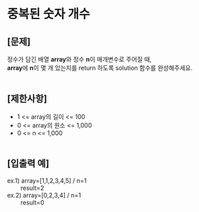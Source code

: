 # 중복된 숫자 개수
## **[문제]**
정수가 담긴 배열 **array**와 정수 **n**이 매개변수로 주어질 때,<br>
**array**에 **n**이 몇 개 있는지를 return 하도록 solution 함수를 완성해주세요.<br>
<br>

## **[제한사항]**
* 1 <= array의 길이 <= 100
* 0 <= array의 원소 <= 1,000
* 0 <= n <= 1,000
<br><br>

## **[입출력 예]**
ex.1) array=[1,1,2,3,4,5] / n=1<br>
&nbsp;&nbsp;&nbsp;&nbsp;&nbsp;&nbsp;&nbsp;&nbsp;result=2<br>
ex.2) array=[0,2,3,4] / n=1<br>
&nbsp;&nbsp;&nbsp;&nbsp;&nbsp;&nbsp;&nbsp;&nbsp;result=0<br>